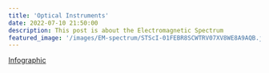 ```yaml
---
title: 'Optical Instruments'
date: 2022-07-10 21:50:00
description: This post is about the Electromagnetic Spectrum
featured_image: '/images/EM-spectrum/STScI-01FEBR8SCWTRV07XV8WE8A9AQB.jpg'
---
```

[Infographic](/site/images/EM-spectrum/STScI-01FEBR8SCWTRV07XV8WE8A9AQB.jpg)